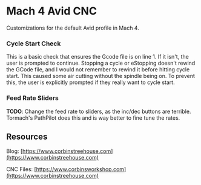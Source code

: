 # Mach 4 Avid CNC
 

Customizations for the default Avid profile in Mach 4.

### Cycle Start Check
This is a basic check that ensures the Gcode file is on line 1. If it isn't, the user is prompted to continue. Stopping a cycle or eStopping doesn't rewind the GCode file, and I would not remember to rewind it before hitting cycle start. This caused some air cutting without the spindle being on. To prevent this, the user is explicitly prompted if they really want to cycle start.

### Feed Rate Sliders
**TODO**: Change the feed rate to sliders, as the inc/dec buttons are terrible. Tormach's PathPilot does this and is way better to fine tune the rates.
	



## Resources


Blog: [https://www.corbinstreehouse.com](https://www.corbinstreehouse.com)

CNC Files: [https://www.corbinsworkshop.com](https://www.corbinstreehouse.com)
